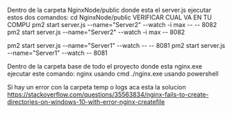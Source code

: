 Dentro de la carpeta NginxNode/public donde esta el server.js ejecutar estos dos comandos:
cd  NginxNode/public
VERIFICAR CUAL VA EN TU COMPU
pm2 start server.js --name="Server2" --watch -i max -- -- 8082
pm2 start server.js --name="Server2" --watch -i max -- 8082

pm2 start server.js --name="Server1" --watch -- -- 8081
pm2 start server.js --name="Server1" --watch -- 8081

Dentro de la carpeta base de todo el proyecto donde esta nginx.exe ejecutar este comando:
nginx usando cmd
./nginx.exe 
usando powershell

Si hay un error con la carpeta temp o logs aca esta la solucion
https://stackoverflow.com/questions/35563834/nginx-fails-to-create-directories-on-windows-10-with-error-nginx-createfile
